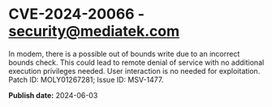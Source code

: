 # CVE-2024-20066 - security@mediatek.com

In modem, there is a possible out of bounds write due to an incorrect bounds check. This could lead to remote denial of service with no additional execution privileges needed. User interaction is no needed for exploitation. Patch ID: MOLY01267281; Issue ID: MSV-1477.

**Publish date:** 2024-06-03
